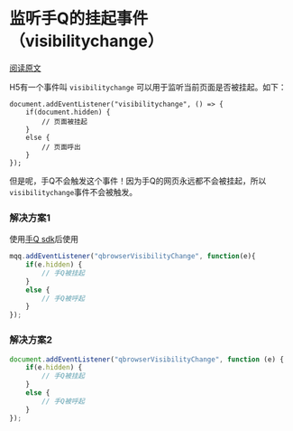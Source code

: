 # 监听手Q的挂起事件（visibilitychange）

[阅读原文](https://segmentfault.com/a/1190000011739488)

H5有一个事件叫 `visibilitychange` 可以用于监听当前页面是否被挂起。如下：
```
document.addEventListener("visibilitychange", () => {
    if(document.hidden) {
        // 页面被挂起
    }
    else {
        // 页面呼出
    }
});
```
但是呢，手Q不会触发这个事件！因为手Q的网页永远都不会被挂起，所以`visibilitychange`事件不会被触发。

### 解决方案1
使用[手Q sdk](http://pub.idqqimg.com/qqmobile/qqapi.js?_bid=152&quot)后使用
``` js
mqq.addEventListener("qbrowserVisibilityChange", function(e){
    if(e.hidden) {
        // 手Q被挂起
    }
    else {
        // 手Q被呼起
    }
});
```
### 解决方案2
``` js
document.addEventListener("qbrowserVisibilityChange", function (e) {
    if(e.hidden) {
        // 手Q被挂起
    }
    else {
        // 手Q被呼起
    }
});
```
